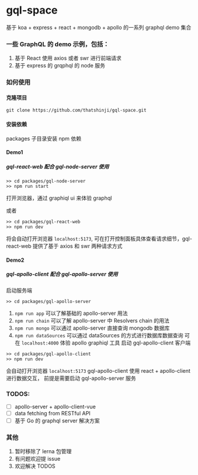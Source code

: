 # gql-space

基于 koa + express + react + mongodb + apollo 的一系列 graphql demo 集合

### 一些 GraphQL 的 demo 示例，包括：

1. 基于 React 使用 axios 或者 swr 进行前端请求
2. 基于 express 的 grqphql 的 node 服务

### 如何使用

#### 克隆项目

```shell
git clone https://github.com/thatshinji/gql-space.git
```

#### 安装依赖

packages 子目录安装 npm 依赖

#### Demo1

##### gql-react-web 配合 gql-node-server 使用

```shell
>> cd packages/gql-node-server
>> npm run start
```

打开浏览器，通过 graphiql ui 来体验 graphql

或者

```shell
>> cd packages/gql-react-web
>> npm run dev
```

将会自动打开浏览器 `localhost:5173`, 可在打开控制面板具体查看请求细节，gql-react-web 提供了基于 axios 和 swr 两种请求方式

#### Demo2

##### gql-apollo-client 配合 gql-apollo-server 使用

启动服务端

```shell
>> cd packages/gql-apollo-server
```

1. `npm run app` 可以了解基础的 apollo-server 用法
2. `npm run chain` 可以了解 apollo-server 中 Resolvers chain 的用法
3. `npm run mongo` 可以通过 apollo-server 直接查询 mongodb 数据库
4. `npm run dataSources` 可以通过 dataSources 的方式进行数据库数据查询
   可在 `localhost:4000` 体验 apollo graphiql 工具
   启动 gql-apollo-client 客户端

```shell
>> cd packages/gql-apollo-client
>> npm run dev
```

会自动打开浏览器 `localhost:5173`
gql-apollo-client 使用 react + apollo-client 进行数据交互， 前提是需要启动 gql-apollo-server 服务

### TODOS:

- [ ] apollo-server + apollo-client-vue
- [ ] data fetching from RESTful API
- [ ] 基于 Go 的 graphql server 解决方案

### 其他

1. 暂时移除了 lerna 包管理
2. 有问题欢迎提 issue
3. 欢迎解决 TODOS
